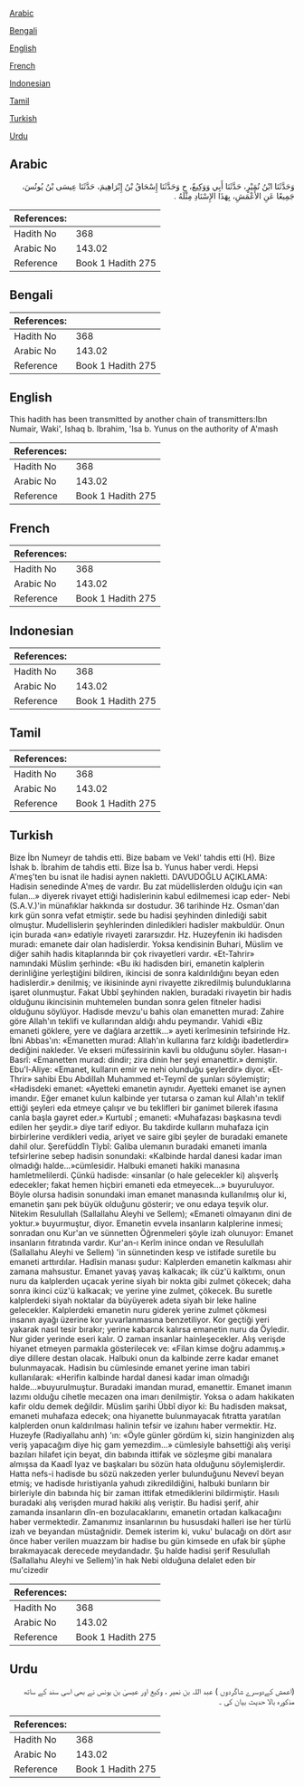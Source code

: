 [Arabic](#arabic)

[Bengali](#bengali)

[English](#english)

[French](#french)

[Indonesian](#indonesian)

[Tamil](#tamil)

[Turkish](#turkish)

[Urdu](#urdu)

## Arabic


<div dir="rtl" lang="ar" style={{fontSize:'larger',backgroundColor:'#f8f9fa',padding:20}}>
وَحَدَّثَنَا ابْنُ نُمَيْرٍ، حَدَّثَنَا أَبِي وَوَكِيعٌ، ح وَحَدَّثَنَا إِسْحَاقُ بْنُ إِبْرَاهِيمَ، حَدَّثَنَا عِيسَى بْنُ يُونُسَ، جَمِيعًا عَنِ الأَعْمَشِ، بِهَذَا الإِسْنَادِ مِثْلَهُ ‏.‏
</div>
<div style={{backgroundColor:'#f8f9fa',padding:20, marginBottom: 10}}><table> <thead> <tr> <th>References:</th> <th></th> </tr> </thead> <tbody><tr><td>Hadith No</td><td>368</td></tr><tr><td>Arabic No</td><td>143.02</td></tr><tr><td>Reference</td><td>Book 1 Hadith 275</td></tr></tbody></table></div>

## Bengali


<div dir="ltr" lang="bn" style={{fontSize:'larger',backgroundColor:'#f8f9fa',padding:20}}>

</div>
<div style={{backgroundColor:'#f8f9fa',padding:20, marginBottom: 10}}><table> <thead> <tr> <th>References:</th> <th></th> </tr> </thead> <tbody><tr><td>Hadith No</td><td>368</td></tr><tr><td>Arabic No</td><td>143.02</td></tr><tr><td>Reference</td><td>Book 1 Hadith 275</td></tr></tbody></table></div>

## English


<div dir="ltr" lang="en" style={{fontSize:'larger',backgroundColor:'#f8f9fa',padding:20}}>
This hadith has been transmitted by another chain of transmitters:Ibn Numair, Waki', Ishaq b. Ibrahim, 'Isa b. Yunus on the authority of A'mash
</div>
<div style={{backgroundColor:'#f8f9fa',padding:20, marginBottom: 10}}><table> <thead> <tr> <th>References:</th> <th></th> </tr> </thead> <tbody><tr><td>Hadith No</td><td>368</td></tr><tr><td>Arabic No</td><td>143.02</td></tr><tr><td>Reference</td><td>Book 1 Hadith 275</td></tr></tbody></table></div>

## French


<div dir="ltr" lang="fr" style={{fontSize:'larger',backgroundColor:'#f8f9fa',padding:20}}>

</div>
<div style={{backgroundColor:'#f8f9fa',padding:20, marginBottom: 10}}><table> <thead> <tr> <th>References:</th> <th></th> </tr> </thead> <tbody><tr><td>Hadith No</td><td>368</td></tr><tr><td>Arabic No</td><td>143.02</td></tr><tr><td>Reference</td><td>Book 1 Hadith 275</td></tr></tbody></table></div>

## Indonesian


<div dir="ltr" lang="id" style={{fontSize:'larger',backgroundColor:'#f8f9fa',padding:20}}>

</div>
<div style={{backgroundColor:'#f8f9fa',padding:20, marginBottom: 10}}><table> <thead> <tr> <th>References:</th> <th></th> </tr> </thead> <tbody><tr><td>Hadith No</td><td>368</td></tr><tr><td>Arabic No</td><td>143.02</td></tr><tr><td>Reference</td><td>Book 1 Hadith 275</td></tr></tbody></table></div>

## Tamil


<div dir="ltr" lang="ta" style={{fontSize:'larger',backgroundColor:'#f8f9fa',padding:20}}>

</div>
<div style={{backgroundColor:'#f8f9fa',padding:20, marginBottom: 10}}><table> <thead> <tr> <th>References:</th> <th></th> </tr> </thead> <tbody><tr><td>Hadith No</td><td>368</td></tr><tr><td>Arabic No</td><td>143.02</td></tr><tr><td>Reference</td><td>Book 1 Hadith 275</td></tr></tbody></table></div>

## Turkish


<div dir="ltr" lang="tr" style={{fontSize:'larger',backgroundColor:'#f8f9fa',padding:20}}>
Bize İbn Numeyr de tahdis etti. Bize babam ve Vekl' tahdis etti (H). Bize İshak b. İbrahim de tahdis etti. Bize İsa b. Yunus haber verdi. Hepsi A'meş'ten bu isnat ile hadisi aynen nakletti. DAVUDOĞLU AÇIKLAMA: Hadisin senedinde A'meş de vardır. Bu zat müdellislerden olduğu için «an fulan...» diyerek rivayet ettiği hadislerinin kabul edilmemesi icap eder- Nebi (S.A.V.)'in münafıklar hakkında sır dostudur. 36 tarihinde Hz. Osman'dan kırk gün sonra vefat etmiştir. sede bu hadisi şeyhinden dinlediği sabit olmuştur. Mudellislerin şeyhlerinden dinledikleri hadisler makbuldür. Onun için burada «an» edatiyle rivayeti zararsızdır. Hz. Huzeyfenin iki hadisden muradı: emanete dair olan hadislerdir. Yoksa kendisinin Buhari, Müslim ve diğer sahih hadis kitaplarında bir çok rivayetleri vardır. «Et-Tahrir» namındaki Müslim şerhinde: «Bu iki hadisden biri, emanetin kalplerin derinliğine yerleştiğini bildiren, ikincisi de sonra kaldırıldığını beyan eden hadislerdir.» denilmiş; ve ikisininde ayni rivayette zikredilmiş bulunduklarına işaret olunmuştur. Fakat Ubbî şeyhinden naklen, buradaki rivayetin bir hadis olduğunu ikincisinin muhtemelen bundan sonra gelen fitneler hadisi olduğunu söylüyor. Hadisde mevzu'u bahis olan emanetten murad: Zahire göre Allah'ın teklifi ve kullarından aldığı ahdu peymandır. Vahidi «Biz emaneti göklere, yere ve dağlara arzettik...» ayeti kerîmesinin tefsirinde Hz. İbni Abbas'ın: «Emanetten murad: Allah'ın kullarına farz kıldığı ibadetlerdir» dediğini nakleder. Ve ekseri müfessirinin kavli bu olduğunu söyler. Hasan-ı Basrî: «Emanetten murad: dindir; zira dinin her şeyi emanettir.» demiştir. Ebu'l-Aliye: «Emanet, kulların emir ve nehi olunduğu şeylerdir» diyor. «Et-Thrir» sahibi Ebu Abdillah Muhammed et-Teymî de şunları söylemiştir; «Hadisdeki emanet: «Ayetteki emanetin aynıdır. Ayetteki emanet ise aynen imandır. Eğer emanet kulun kalbinde yer tutarsa o zaman kul Allah'ın teklif ettiği şeyleri eda etmeye çalışır ve bu teklifleri bir ganimet bilerek ifasına canla başla gayret eder.» Kurtubî ; emaneti: «Muhafazası başkasına tevdi edilen her şeydir.» diye tarif ediyor. Bu takdirde kulların muhafaza için birbirlerine verdikleri vedia, ariyet ve saire gibi şeyler de buradaki emanete dahil olur. Şerefüddîn Tîybî: Galiba ulemanın buradaki emaneti imanla tefsirlerine sebep hadisin sonundaki: «Kalbinde hardal danesi kadar iman olmadığı halde...»cümlesidir. Halbuki emaneti hakiki manasına hamletmelilerdi. Çünkü hadisde: «insanlar (o hale gelecekler ki) alışverİş edecekler; fakat hemen hiçbiri emaneti eda etmeyecek...» buyuruluyor. Böyle olursa hadisin sonundaki iman emanet manasında kullanılmış olur ki, emanetin şanı pek büyük olduğunu gösterir; ve onu edaya teşvik olur. Nitekim Resulullah (Sallallahu Aleyhi ve Sellem); «Emaneti olmayanın dini de yoktur.» buyurmuştur, diyor. Emanetin evvela insanların kalplerine inmesi; sonradan onu Kur'an ve sünnetten Öğrenmeleri şöyle izah olunuyor: Emanet insanların fıtratında vardır. Kur'an-ı Kerîm inince ondan ve Resulullah (Sallallahu Aleyhi ve Sellem) 'in sünnetinden kesp ve istifade suretile bu emaneti arttırdılar. Hadîsin manası şudur: Kalplerden emanetin kalkması ahir zamana mahsustur. Emanet yavaş yavaş kalkacak; ilk cüz'ü kalktımı, onun nuru da kalplerden uçacak yerine siyah bir nokta gibi zulmet çökecek; daha sonra ikinci cüz'ü kalkacak; ve yerine yine zulmet, çökecek. Bu suretle kalplerdeki siyah noktalar da büyüyerek adeta siyah bir leke haline gelecekler. Kalplerdeki emanetin nuru giderek yerine zulmet çökmesi insanın ayağı üzerine kor yuvarlanmasına benzetiliyor. Kor geçtiği yeri yakarak nasıl tesir bırakır; yerine kabarcık kalırsa emanetin nuru da Öyledir. Nur gider yerinde eseri kalır. O zaman insanlar hainleşecekler. Alış verişde hiyanet etmeyen parmakla gösterilecek ve: «Filan kimse doğru adammış.» diye dillere destan olacak. Halbuki onun da kalbinde zerre kadar emanet bulunmayacak. Hadisin bu cümlesinde emanet yerine iman tabiri kullanılarak: «Herifin kalbinde hardal danesi kadar iman olmadığı halde...»buyurulmuştur. Buradaki imandan murad, emanettir. Emanet imanın lazımı olduğu cihetle mecazen ona imarı denilmiştir. Yoksa o adam hakikaten kafir oldu demek değildir. Müslim şarihi Übbî diyor ki: Bu hadisden maksat, emaneti muhafaza edecek; ona hiyanette bulunmayacak fıtratta yaratılan kalplerden onun kaldırılması halinin tefsir ve izahını haber vermektir. Hz. Huzeyfe (Radiyallahu anh) 'ın: «Öyle günler gördüm ki, sizin hanginizden alış veriş yapacağım diye hiç gam yemezdim...» cümlesiyle bahsettiği alış verişi bazıları hilafet için beyat, din babında ittifak ve sözleşme gibi manalara almışsa da Kaadî Iyaz ve başkaları bu sözün hata olduğunu söylemişlerdir. Hatta nefs-i hadisde bu sözü nakzeden yerler bulunduğunu Nevevî beyan etmiş; ve hadisde hıristiyanla yahudı zikredildiğini, halbuki bunların bir birleriyle din babında hiç bir zaman ittifak etmediklerini bildirmiştir. Hasılı buradaki alış verişden murad hakiki alış veriştir. Bu hadisi şerif, ahir zamanda insanların dîn-en bozulacaklarını, emanetin ortadan kalkacağını haber vermektedir. Zamanımız insanlarının bu hususdaki halleri ise her türlü izah ve beyandan müstağnidir. Demek isterim ki, vuku' bulacağı on dört asır önce haber verilen muazzam bir hadise bu gün kimsede en ufak bir şüphe bırakmayacak derecede meydandadır. Şu halde hadisi şerif Resulullah (Sallallahu Aleyhi ve Sellem)'in hak Nebi olduğuna delalet eden bir mu'cizedir
</div>
<div style={{backgroundColor:'#f8f9fa',padding:20, marginBottom: 10}}><table> <thead> <tr> <th>References:</th> <th></th> </tr> </thead> <tbody><tr><td>Hadith No</td><td>368</td></tr><tr><td>Arabic No</td><td>143.02</td></tr><tr><td>Reference</td><td>Book 1 Hadith 275</td></tr></tbody></table></div>

## Urdu


<div dir="rtl" lang="ur" style={{fontSize:'larger',backgroundColor:'#f8f9fa',padding:20}}>
(اعمش کےدوسرے شاگردوں ) عبد اللہ بن نمیر ، وکیع اور عیسیٰ بن یونس نے بھی اسی سند کے ساتھ مذکورہ بالا حدیث بیان کی ۔
</div>
<div style={{backgroundColor:'#f8f9fa',padding:20, marginBottom: 10}}><table> <thead> <tr> <th>References:</th> <th></th> </tr> </thead> <tbody><tr><td>Hadith No</td><td>368</td></tr><tr><td>Arabic No</td><td>143.02</td></tr><tr><td>Reference</td><td>Book 1 Hadith 275</td></tr></tbody></table></div>